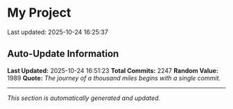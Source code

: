 # My Project


Last updated: 2025-10-24 16:25:37














































































































































































































































































































































































































































































































































































































































































































































































































































































































































































































































































































































































































































































































































































































































































































































































































































































































































































































































































































































































































































































































































































































































































































































































































































































































































































































































































































































## Auto-Update Information

**Last Updated:** 2025-10-24 16:51:23
**Total Commits:** 2247
**Random Value:** 1989
**Quote:** _The journey of a thousand miles begins with a single commit._

---
_This section is automatically generated and updated._